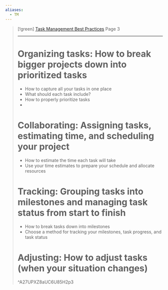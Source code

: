 ```yaml
---
aliases:
  - TM
---
```







> [!green]  [Task Management Best Practices](zotero://open-pdf/library/items/UC6U85H2?page=3&annotation=A27UPXZ8) Page 3
> 
> ---
> # Organizing tasks: How to break bigger projects down into prioritized tasks
> - How to capture all your tasks in one place
> - What should each task include?
> - How to properly prioritize tasks
> -
> 
> # Collaborating: Assigning tasks, estimating time, and scheduling your project
> - How to estimate the time each task will take
> - Use your time estimates to prepare your schedule and allocate resources
> # Tracking: Grouping tasks into milestones and managing task status from start to finish
> - How to break tasks down into milestones
> - Choose a method for tracking your milestones, task progress, and task status
> # Adjusting: How to adjust tasks (when your situation changes)
> ^A27UPXZ8aUC6U85H2p3
